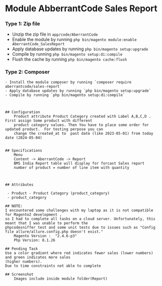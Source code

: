 # Module AbberrantCode Sales Report


### Type 1: Zip file

 - Unzip the zip file in `app/code/AberrantCode`
 - Enable the module by running `php bin/magento module:enable AberrantCode_SalesReport`
 - Apply database updates by running `php bin/magento setup:upgrade`
 - Compile by running `php bin/magento setup:di:compile`
 - Flush the cache by running `php bin/magento cache:flush`

### Type 2: Composer
```
- Install the module composer by running `composer require aberrantcode/sales-report`
- Apply database updates by running `php bin/magento setup:upgrade`
- Compile by running `php bin/magento setup:di:compile`



## Configuration
    Product attribute Product Category created with Label A,B,C,D . First assign Some product with different 
    product category values. Then You have to place some order for updated product.  For testing perpose you can
    change the created_at to  past date (like 2023-05-01) from today date (2024-05-04)


## Specifications
    Menu 
    Content -> AberrantCode -> Report
    BMS India Report table will display for forcast Sales report
    number of product = number of line item with quantity



## Attributes

 - Product - Product Category (product_category)
 - product_category

## NOTE:
I encountered some challenges with my laptop as it is not compatible for Magento2 development , 
so I had to complete all tasks on a cloud server. Unfortunately, this meant that I was unable to perform the 
phpcodesniffer test and some unit tests due to issues such as "Config file allure/allure.config.php doesn't exist."
    Magento Version :  "2.4.6-p3"
	Php Version: 8.1.26
	
## Pending Task
Use a color gradient where red indicates fewer sales (lower numbers) and green indicates more sales
(higher numbers).
Due to time constraints not able to complete

## Screenshot
    Images include inside module folder(Report)
